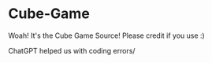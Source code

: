# Cube-Game
Woah! It's the Cube Game Source! Please credit if you use :)

ChatGPT helped us with coding errors/
